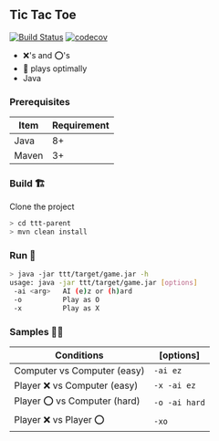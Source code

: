 ## Tic Tac Toe
[![Build Status](https://travis-ci.org/cool-mist/TicTacToe.svg?branch=master)](https://travis-ci.org/cool-mist/TicTacToe)  [![codecov](https://codecov.io/gh/cool-mist/TicTacToe/branch/master/graph/badge.svg)](https://codecov.io/gh/cool-mist/TicTacToe)
- :x:'s and :o:'s 
- :robot: plays optimally 
- Java 

### Prerequisites
|Item|Requirement |
|--|--|
|Java|8+
|Maven|3+


### Build :building_construction:

Clone the project
```bash
> cd ttt-parent
> mvn clean install
```
### Run :runner:
```bash
> java -jar ttt/target/game.jar -h
usage: java -jar ttt/target/game.jar [options]
 -ai <arg>   AI (e)z or (h)ard
 -o          Play as O
 -x          Play as X
```

### Samples :man_playing_handball:

Conditions| [options]
---|---
Computer vs Computer (easy)|```-ai ez```
Player :x: vs Computer (easy)|```-x -ai ez```
Player :o: vs Computer (hard)|```-o -ai hard```
Player :x: vs Player :o:|```-xo```

